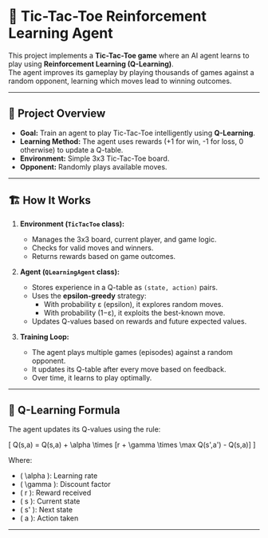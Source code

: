 # 🤖 Tic-Tac-Toe Reinforcement Learning Agent

This project implements a **Tic-Tac-Toe game** where an AI agent learns to play using **Reinforcement Learning (Q-Learning)**.  
The agent improves its gameplay by playing thousands of games against a random opponent, learning which moves lead to winning outcomes.

---

## 🧠 Project Overview

- **Goal:** Train an agent to play Tic-Tac-Toe intelligently using **Q-Learning**.
- **Learning Method:** The agent uses rewards (+1 for win, -1 for loss, 0 otherwise) to update a Q-table.
- **Environment:** Simple 3x3 Tic-Tac-Toe board.
- **Opponent:** Randomly plays available moves.

---

## 🏗️ How It Works

1. **Environment (`TicTacToe` class):**
   - Manages the 3x3 board, current player, and game logic.
   - Checks for valid moves and winners.
   - Returns rewards based on game outcomes.

2. **Agent (`QLearningAgent` class):**
   - Stores experience in a Q-table as `(state, action)` pairs.
   - Uses the **epsilon-greedy** strategy:
     - With probability ε (epsilon), it explores random moves.
     - With probability (1−ε), it exploits the best-known move.
   - Updates Q-values based on rewards and future expected values.

3. **Training Loop:**
   - The agent plays multiple games (episodes) against a random opponent.
   - It updates its Q-table after every move based on feedback.
   - Over time, it learns to play optimally.

---

## 🧩 Q-Learning Formula

The agent updates its Q-values using the rule:

\[
Q(s,a) = Q(s,a) + \alpha \times [r + \gamma \times \max Q(s',a') - Q(s,a)]
\]

Where:
- \( \alpha \): Learning rate  
- \( \gamma \): Discount factor  
- \( r \): Reward received  
- \( s \): Current state  
- \( s' \): Next state  
- \( a \): Action taken

---


